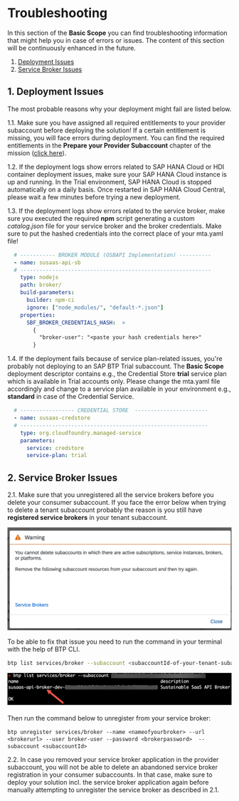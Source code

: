 # Troubleshooting

In this section of the **Basic Scope** you can find troubleshooting information that might help you in case of errors or issues. The content of this section will be continuously enhanced in the future. 

1. [Deployment Issues](#1-Deployment-Issues)
2. [Service Broker Issues](#2-Service-Broker-Issues)

## 1. Deployment Issues

The most probable reasons why your deployment might fail are listed below.

1.1. Make sure you have assigned all required entitlements to your provider subaccount before deploying the solution! If a certain entitlement is missing, you will face errors during deployment. You can find the required entitlements in the **Prepare your Provider Subaccount** chapter of the mission ([click here](../2-prepare-provider-subaccount/README.MD)).

1.2. If the deployment logs show errors related to SAP HANA Cloud or HDI container deployment issues, make sure your SAP HANA Cloud instance is up and running. In the Trial environment, SAP HANA Cloud is stopped automatically on a daily basis. Once restarted in SAP HANA Cloud Central, please wait a few minutes before trying a new deployment.  

1.3. If the deployment logs show errors related to the service broker, make sure you executed the required **npm** script generating a custom *catalog.json* file for your service broker and the broker credentials. Make sure to put the hashed credentials into the correct place of your mta.yaml file! 

```yaml
  # ----------- BROKER MODULE (OSBAPI Implementation) ----------
  - name: susaas-api-sb
  # ------------------------------------------------------------
    type: nodejs
    path: broker/
    build-parameters:
      builder: npm-ci
      ignore: ["node_modules/", "default-*.json"]
    properties:
      SBF_BROKER_CREDENTIALS_HASH:  >
        {
          "broker-user": "<paste your hash credentials here>"
        }
```

1.4. If the deployment fails because of service plan-related issues, you're probably not deploying to an SAP BTP Trial subaccount. The **Basic Scope** deployment descriptor contains e.g., the Credential Store **trial** service plan which is available in Trial accounts only. Please change the mta.yaml file accordingly and change to a service plan available in your environment e.g., **standard** in case of the Credential Service. 

```yaml
  # ----------------- CREDENTIAL STORE  -----------------------
  - name: susaas-credstore
  # -----------------------------------------------------------
    type: org.cloudfoundry.managed-service
    parameters:
      service: credstore
      service-plan: trial
```


## 2. Service Broker Issues

2.1. Make sure that you unregistered all the service brokers before you delete your consumer subaccount. If you face the error below when trying to delete a tenant subaccount probably the reason is you still have **registered service brokers** in your tenant subaccount. 

[<img src="./images/subaccount-delete-error.png" width="600"/>](./images/subaccount-delete-error.png)

To be able to fix that issue you need to run the command in your terminal with the help of BTP CLI.

```sh
btp list services/broker --subaccount <subaccountId-of-your-tenant-subaccount>
```

[<img src="./images/list-broker.png" width="600"/>](./images/list-broker.png)

Then run the command below to unregister from your service broker:
```
btp unregister services/broker --name <nameofyourbroker> --url <brokerurl> --user broker-user --password <brokerpassword>  --subaccount <subaccountId>
```

2.2. In case you removed your service broker application in the provider subaccount, you will not be able to delete an abandoned service broker registration in your consumer subaccounts. In that case, make sure to deploy your solution incl. the service broker application again before manually attempting to unregister the service broker as described in 2.1.